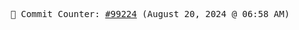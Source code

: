 <p align="center">
    <samp>
        📮 Commit Counter: <a href="https://github.com/Javascript-void0/Javascript-void0/commits/main">#99224</a> (August 20, 2024 @ 06:58 AM)
    </samp>
</p>